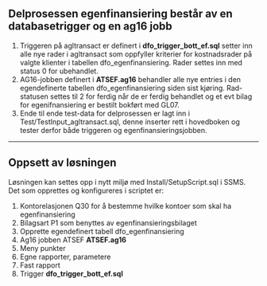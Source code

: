 ## Delprosessen egenfinansiering består av en databasetrigger og en ag16 jobb

1. Triggeren på agltransact er definert i **dfo_trigger_bott_ef.sql** setter inn alle nye rader i agltransact som oppfyller kriterier for kostnadsrader på valgte klienter i tabellen dfo_egenfinansiering. Rader settes inn med status 0 for ubehandlet.
2. AG16-jobben definert i **ATSEF.ag16** behandler alle nye entries i den egendefinerte tabellen dfo_egenfinansiering siden sist kjøring. Rad-statusen settes til 2 for ferdig når de er ferdig behandlet og et evt bilag for egenifnansiering er bestilt bokført med GL07.
3. Ende til ende test-data for delprosessen er lagt inn i Test/TestInput_agltransact.sql, denne inserter rett i hovedboken og tester derfor både triggeren og egenfinansieringsjobben.
---

## Oppsett av løsningen
Løsningen kan settes opp i nytt miljø med Install/SetupScript.sql i SSMS.
Det som opprettes og konfigureres i scriptet er: 
1. Kontorelasjonen Q30 for å bestemme hvilke kontoer som skal ha egenfinansiering
2. Bilagsart P1 som benyttes av egenfinansieringsbilaget 
3. Opprette egendefinert tabell dfo_egenfinansiering
4. Ag16 jobben ATSEF **ATSEF.ag16**
5. Meny punkter
6. Egne rapporter, parametere
7. Fast rapport
8. Trigger **dfo_trigger_bott_ef.sql**